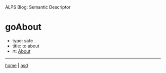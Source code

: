 ALPS Blog: Semantic Descriptor
# goAbout
 * type: safe
 * title: to about
 * rt: [About](semantic.About.md)

---

[home](../index.md) | [asd](../profile.svg)